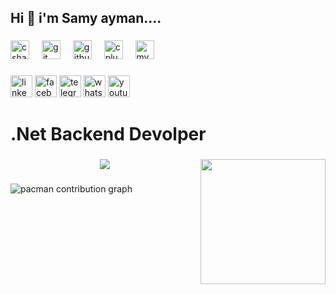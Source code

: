 <h2 align="left">Hi 👋 i'm Samy ayman....</h2>

###

<div align="left">
  <img src="https://cdn.jsdelivr.net/gh/devicons/devicon/icons/csharp/csharp-original.svg" height="30" alt="csharp logo"  />
  <img width="12" />
  <img src="https://cdn.jsdelivr.net/gh/devicons/devicon/icons/git/git-original.svg" height="30" alt="git logo"  />
  <img width="12" />
  <img src="https://cdn.jsdelivr.net/gh/devicons/devicon/icons/github/github-original.svg" height="30" alt="github logo"  />
  <img width="12" />
  <img src="https://cdn.jsdelivr.net/gh/devicons/devicon/icons/cplusplus/cplusplus-original.svg" height="30" alt="cplusplus logo"  />
  <img width="12" />
  <img src="https://cdn.jsdelivr.net/gh/devicons/devicon/icons/mysql/mysql-original.svg" height="30" alt="mysql logo"  />
</div>

###

<div align="left">
  <img src="https://img.shields.io/static/v1?message=LinkedIn&logo=linkedin&label=&color=0077B5&logoColor=white&labelColor=&style=for-the-badge" height="35" alt="linkedin logo"  />
  <img src="https://img.shields.io/static/v1?message=Facebook&logo=facebook&label=&color=1877F2&logoColor=white&labelColor=&style=for-the-badge" height="35" alt="facebook logo"  />
  <img src="https://img.shields.io/static/v1?message=Telegram&logo=telegram&label=&color=2CA5E0&logoColor=white&labelColor=&style=for-the-badge" height="35" alt="telegram logo"  />
  <img src="https://img.shields.io/static/v1?message=Whatsapp&logo=whatsapp&label=&color=25D366&logoColor=white&labelColor=&style=for-the-badge" height="35" alt="whatsapp logo"  />
  <img src="https://img.shields.io/static/v1?message=Youtube&logo=youtube&label=&color=FF0000&logoColor=white&labelColor=&style=for-the-badge" height="35" alt="youtube logo"  />
</div>

###

<h1 align="left">.Net Backend Devolper</h1>

###

<img align="right" height="200" src="https://media3.giphy.com/media/7x3PHPSMXSONHFuOK4/200w.gif?cid=6c09b9527vitr1wwznc23no4ctguoqx60sjlzxmrqish2pwr&ep=v1_gifs_search&rid=200w.gif&ct=g"  />

###

<div align="center">
  <img src="https://profile-counter.glitch.me/Samy-Ayman/count.svg?"  />
</div>

###

<picture>
  <source media="(prefers-color-scheme: dark)" srcset="https://raw.githubusercontent.com/Samy-Ayman/Samy-Ayman/output/pacman-contribution-graph-dark.svg">
  <source media="(prefers-color-scheme: light)" srcset="https://raw.githubusercontent.com/Samy-Ayman/Samy-Ayman/output/pacman-contribution-graph.svg">
  <img alt="pacman contribution graph" src="https://raw.githubusercontent.com/Samy-Ayman/Samy-Ayman/output/pacman-contribution-graph.svg">
</picture>

###
